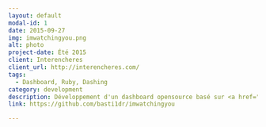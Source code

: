 ```yaml
---
layout: default
modal-id: 1
date: 2015-09-27
img: imwatchingyou.png
alt: photo
project-date: Été 2015
client: Interencheres
client_url: http://interencheres.com/
tags:
  - Dashboard, Ruby, Dashing
category: development
description: Développement d'un dashboard opensource basé sur <a href="//dashing.io" target="_blank">Dashing</a> pour remonter les informations différents indicateurs -> <a href="https://aws.amazon.com/fr/" target="_blank">AWS</a> nombres d'instances ec2, RDS, buckets, ELB; Alertes en cours sur <a href="https://consul.io/" target="_blank">consul</a>; Nombres de Repos & Pulls Request sur <a href="https://github.com" target="_blank">Github</a>; Nombres d'utilisateurs sur le site via <a href="http://www.google.com/analytics/" target="_blank">Google Analytics</a>
link: https://github.com/basti1dr/imwatchingyou

---
```

